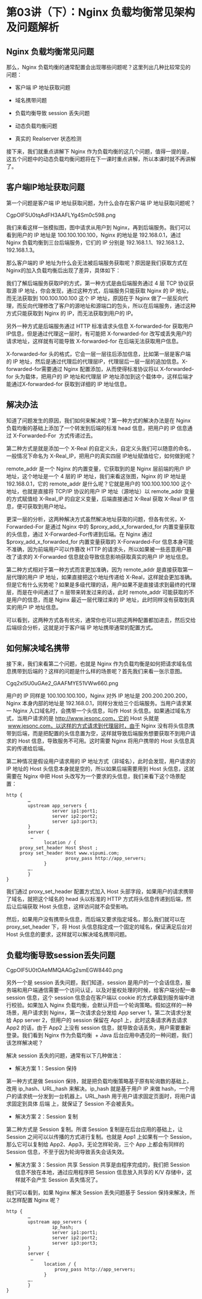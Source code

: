 # 第03讲（下）：Nginx 负载均衡常见架构及问题解析

## Nginx 负载均衡常见问题

那么，Nginx 负载均衡的通常配置会出现哪些问题呢？这里列出几种比较常见的问题：

* 客户端 IP 地址获取问题

* 域名携带问题

* 负载均衡导致 session 丢失问题

* 动态负载均衡问题

* 真实的 Realserver 状态检测

接下来，我们就重点讲解下 Nginx 作为负载均衡的这几个问题，值得一提的是，这五个问题中的动态负载均衡问题将在下一课时重点讲解，所以本课时就不再讲解了。

## 客户端IP地址获取问题
第一个问题是客户端 IP 地址获取问题，为什么会存在客户端 IP 地址获取问题呢？

CgpOIF5U0tqAdFH3AAFLYg4Sm0c598.png

我们来看这样一张模拟图，图中请求从用户到 Nginx，再到后端服务。我们可以看到用户的 IP 地址是 100.100.100.100，Nginx 的地址是 192.168.0.1，通过 Nginx 负载均衡到三台后端服务，它们的 IP 分别是 192.168.1.1、192.168.1.2、192.168.1.3。



那么客户端的 IP 地址为什么会无法被后端服务获取呢？原因是我们获取方式在Nginx的加入负载均衡后出现了差异，具体如下：



我们了解后端服务获取IP的方式，第一种方式是由后端服务通过 4 层 TCP 协议获取源 IP 地址，你会发现，通过这种方式，后端服务只能获取 Nginx 的 IP 地址，而无法获取到 100.100.100.100 这个 IP 地址，原因在于 Nginx 做了一层反向代理，而反向代理修改了客户的源地址和源端口的包头，所以在后端服务，通过这种方式只能获取到 Nginx 的 IP，而无法获取到用户的 IP。



另外一种方式是后端服务通过 HTTP 标准请求头信息 X-forwarded-for 获取用户IP信息，但是通过代理这一层时，有可能把 X-forwarded-for 改写或丢失用户的请求地址，这样就有可能导致 X-forwarded-for 在后端无法获取用户信息。



X-forwarded-for 头的格式，它会一层一层往后添加信息，比如第一层是客户端的 IP 地址，然后是通过代理后的代理层IP，代理层后一层一层的追加信息。X-forwarded-for需要通过 Nginx 配置添加，从而使得标准协议将以 X-forwarded-for 头为载体，把用户的 IP 地址和代理层 IP 地址添加到这个载体中，这样后端才能通过X-forwarded-for 获取到详细的 IP 地址信息。



## 解决办法



知道了问题发生的原因，我们如何来解决呢？第一种方式的解决办法是在 Nginx 负载均衡的基础上添加了一个转发到后端的标准 head 信息，把用户的 IP 信息通过 X-Forwarded-For  方式传递过去。



第二种方式是就是添加一个 X-Real 的自定义头，自定义头我们可以随意的命名，一般情况下命名为 X-Real_IP，把用户的真实四层 IP地址赋值给它，如何做到呢？



remote_addr 是一个 Nginx 的内置变量，它获取到的是 Nginx 层前端的用户 IP 地址，这个地址是一个 4 层的 IP 地址，我们来看这张图，Nginx 的 IP 地址是 192.168.0.1，它的 remote_addr 是什么呢？它就是用户的 100.100.100.100 这个地址，也就是直接将 TCP/IP 协议的用户 IP 地址（源地址）以 remote_addr 变量的方式赋值给 X-Real_IP 的自定义变量，后端直接通过 X-Real 获取 X-Real IP 信息，便可获取到用户地址。



更深一层的分析，这两种解决方式虽然解决地址获取的问题，但各有优劣，X-Forwarded-For 是通过 Nginx 中的 $proxy_add_x_forwarded_for 内置变量获取的头信息，通过 X-Forwarded-For传递到后端。在 Nginx 通过 $proxy_add_x_forwarded_for 内置变量获取的 X-Forwarded-For 信息本身可能不准确，因为前端用户可以作篡改 HTTP 的请求头，所以如果被一些恶意用户篡改了请求的 X-Forwarded 信息就会导致信息影响获取真实的用户 IP 地址信息。



第二种方式相对于第一种方式而言更加准确，因为 remote_addr 是直接获取第一层代理的用户 IP 地址，如果直接把这个地址传递给 X-Real，这样就会更加准确。但是它有什么劣势呢？如果是多级代理的话，用户如果不是直接请求到最终的代理层，而是在中间通过了 n 层带来转发过来的话，此时 remote_addr 可能获取的不是用户的信息，而是 Nginx 最近一层代理过来的 IP 地址，此时同样没有获取到真实的用户 IP 地址信息。



可以看到，这两种方式各有优劣，通常你也可以把这两种配置都加进去，然后交给后端综合分析，这就是对于客户端 IP 地址携带通常的配置方式。

## 如何解决域名携带

接下来，我们来看第二个问题，也就是 Nginx 作为负载均衡是如何把请求域名信息携带到后端的？这样的问题是什么样的场景呢？首先我们来看一张示意图。

Cgq2xl5U0uGAe2_GAAFMYE51VWw660.png

用户的 IP 同样是 100.100.100.100，Nginx 对外 IP 地址是 200.200.200.200，Nginx 本身内部的地址是 192.168.0.1，同样分发给三个后端服务。当用户请求某一 Nginx 入口域名时，会携带一个头信息，叫作 Host 头信息。如果通过域名方式，当用户请求的是 http://www.jesonc.com，它的 Host 头就是  www.jesonc.com，以这样的方式请求到代理层时，由于 Nginx 没有将头信息携带到后端，而是把配置的头信息置为空，这样就导致后端服务想要获取不到用户请求的 Host 信息，导致服务不可用。这时需要 Nginx 将用户携带的 Host 头信息真实的传递给后端。



第二种情况是假设用户请求用的 IP 地址方式（非域名），此时会发现，用户请求的 IP 地址的 Host 头信息本身就是空的，所以如果后端需要用到 Host 头信息，这就需要在 Nginx 中把 Host 头改写为一个要求的头信息，我们来看下这个场景配置：


```
http {
        …
        upstream app_servers {
                 server ip1:port1;
                 server ip2:port2;
                 server ip3:port3;
        }
        server {
         …
              location / {
     proxy_set_header Host $host ;
     proxy set_header Host www.vipumi.com; 
                      proxy_pass http://app_servers; 
              }
        ….
        }
}
```
我们通过 proxy_set_header 配置方式加入 Host 头部字段，如果用户的请求携带了域名，就把这个域名的 head 头以标准的 HTTP 方式将头信息传递到后端，然后让后端获取 Host 头信息，这样访问就不会受影响。



然后，如果用户没有携带头信息，而后端又要求指定域名，那么我们就可以在 proxy_set_header 下，将 Host 头信息指定成一个固定的域名，保证满足后台对 Host 头信息的要求，这样就可以解决域名携带问题。

## 负载均衡导致session丢失问题
CgpOIF5U0tOAeMMQAAGg2smEGW8440.png

另外一个是 session 丢失问题，我们知道，session 是用户的一个会话信息，服务端和用户端通信需要一个访问认证，以及对鉴权处理的时候，给客户端分配一串 session 信息，这个 session 信息会在客户端以 cookie 的方式承载到服务端中进行校验。如果加入 Nginx 负载均衡，会默认开启一个轮询策略。假如这样的一种场景，用户请求到 Nginx，第一次请求会分发给 App server 1，第二次请求分发给 App server 2，但用户的 session 保留在 App1 上，此时这条请求再去请求 App2 的话，由于 App2 上没有 session 信息，就导致会话丢失，用户需要重新登录。我们看到 Nginx 作为负载均衡  + Java 后台应用中遇见的一种问题，我们该怎样解决呢？

解决 session 丢失的问题，通常有以下几种做法：

* 解决方案 1：Session 保持

第一种方式是做 Session 保持，就是把负载均衡策略基于原有轮询数的基础上，改用 ip_hash、URL_hash 来解决。ip_hash 就是基于用户 IP 来做 hash，一个用户的请求统一分发到一台机器上。URL_hash 用于用户请求固定页面时，将用户请求固定到具体 后端 上，就保证了 Session 不会被丢失。

* 解决方案 2：Session 复制

第二种方式是 Session 复制。所谓 Session 复制是在后台应用的基础上，让 Session 之间可以以传播的方式进行复制。也就是 App1 上如果有一个 Session，那么它可以复制给 App2、App3，无论怎样轮询，三个 App 上都会有同样的 Session 信息，不至于因为轮询导致丢失会话失效。

* 解决方案 3：Session 共享
Session 共享是由程序完成的，我们把 Session 信息不放在本地，通过应用程序把 Session 信息放入共享的 K/V 存储中，这样就不会产生 Session 丢失情况了。

我们可以看到，如果 Nginx 解决 Session 丢失问题基于 Session 保持来解决，所以怎样配置 Nginx 呢？



```
http {
        …
        upstream app_servers {
                 ip_hash;
                 server ip1:port1;
                 server ip2:port2;
                 server ip3:port3;
        }
        server {
         …
              location / {
                  proxy_pass http://app_servers; 
              }
        ….
        }
}
```


